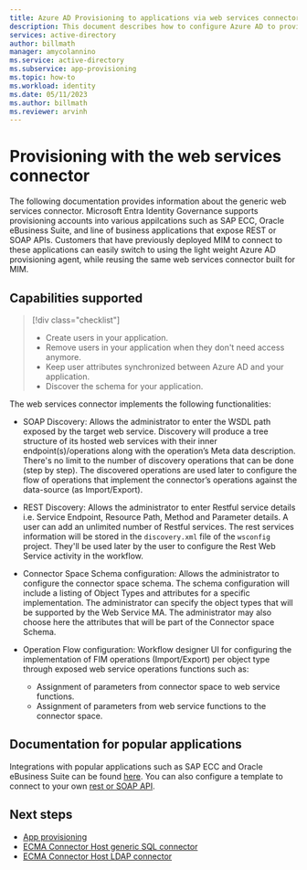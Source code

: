```yaml
---
title: Azure AD Provisioning to applications via web services connector
description: This document describes how to configure Azure AD to provision users with external systems that offer web services based APIs.
services: active-directory
author: billmath
manager: amycolannino
ms.service: active-directory
ms.subservice: app-provisioning
ms.topic: how-to
ms.workload: identity
ms.date: 05/11/2023
ms.author: billmath
ms.reviewer: arvinh
---
```



# Provisioning with the web services connector
The following documentation provides information about the generic web services connector. Microsoft Entra Identity Governance supports provisioning accounts into various appilcations such as SAP ECC, Oracle eBusiness Suite, and line of business applications that expose REST or SOAP APIs. Customers that have previously deployed MIM to connect to these applications can easily switch to using the light weight Azure AD provisioning agent, while reusing the same web services connector built for MIM.  

## Capabilities supported

> [!div class="checklist"]
> - Create users in your application.
> - Remove users in your application when they don't need access anymore.
> - Keep user attributes synchronized between Azure AD and your application.
> - Discover the schema for your application.

The web services connector implements the following functionalities:

- SOAP Discovery: Allows the administrator to enter the WSDL path exposed by the target web service. Discovery will produce a tree structure of its hosted web services with their inner  endpoint(s)/operations along with the operation’s Meta data description. There's no limit to the number of discovery operations that can be done (step by step). The discovered operations  are used later to configure the flow of operations that implement the connector’s operations against the data-source (as Import/Export).

- REST Discovery: Allows the administrator to enter Restful service details i.e. Service Endpoint, Resource Path, Method and Parameter details. A user can add an unlimited number of Restful services. The rest services information will be stored in the ```discovery.xml``` file of the ```wsconfig``` project. They'll be used later by the user to configure the Rest Web Service activity in the workflow.

- Connector Space Schema configuration: Allows the administrator to configure the connector space schema. The schema configuration will include a listing of Object Types and attributes for a specific implementation. The administrator can specify the object types that will be supported by the Web Service MA. The administrator may also choose here the attributes that will be part of the Connector space Schema.

- Operation Flow configuration: Workflow designer UI for configuring the implementation of FIM operations (Import/Export) per object type through exposed web service operations functions such as:

    - Assignment of parameters from connector space to web service functions.
    - Assignment of parameters from web service functions to the connector space.


##  Documentation for popular applications
Integrations with popular applications such as SAP ECC and Oracle eBusiness Suite can be found [here](https://www.microsoft.com/download/details.aspx?id=51495). You can also configure a template to connect to your own [rest or SOAP API](microsoft-identity-manager/reference/microsoft-identity-manager-2016-ma-ws).


## Next steps

- [App provisioning](user-provisioning.md)
- [ECMA Connector Host generic SQL connector](tutorial-ecma-sql-connector.md)
- [ECMA Connector Host LDAP connector](on-premises-ldap-connector-configure.md)
